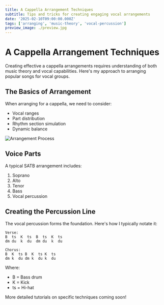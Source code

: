 ```yaml
---
title: A Cappella Arrangement Techniques
subtitle: Tips and tricks for creating engaging vocal arrangements
date: '2025-02-10T09:00:00.000Z'
tags: ['arranging', 'music-theory', 'vocal-percussion']
preview_image: ./preview.jpg
---
```


# A Cappella Arrangement Techniques

Creating effective a cappella arrangements requires understanding of both music theory and vocal capabilities. Here's my approach to arranging popular songs for vocal groups.

## The Basics of Arrangement

When arranging for a cappella, we need to consider:
- Vocal ranges
- Part distribution
- Rhythm section simulation
- Dynamic balance

![Arrangement Process](./arrangement-workflow.jpg)

## Voice Parts

A typical SATB arrangement includes:
1. Soprano
2. Alto
3. Tenor
4. Bass
5. Vocal percussion

## Creating the Percussion Line

The vocal percussion forms the foundation. Here's how I typically notate it:

```
Verse:
B  ts  K  ts  B  ts  K  ts
dm du  k  du  dm du  k  du

Chorus:
B  K  ts B  K  ts K  ts
dm k  du dm k  du k  du
```

Where:
- B = Bass drum
- K = Kick
- ts = Hi-hat

More detailed tutorials on specific techniques coming soon!